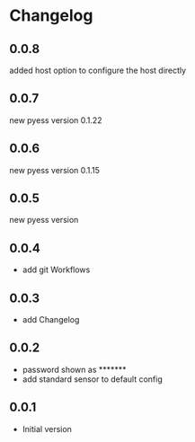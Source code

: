 # Changelog

## 0.0.8
added host option to configure the host directly

## 0.0.7
new pyess version 0.1.22

## 0.0.6
new pyess version 0.1.15

## 0.0.5
new pyess version

## 0.0.4

- add git Workflows

## 0.0.3

- add Changelog 

## 0.0.2

- password shown as *******
- add standard sensor to default config

## 0.0.1

- Initial version
